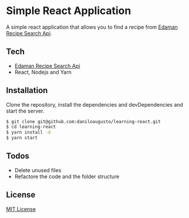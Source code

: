 # Simple React Application

A simple react application that allows you to find a recipe from [Edaman Recipe Search Api](https://developer.edamam.com/edamam-recipe-api).

## Tech

 - [Edaman Recipe Search Api](https://developer.edamam.com/edamam-recipe-api)
 - React, Nodejs and Yarn

## Installation

Clone the repository, install the dependencies and devDependencies and start the server.

```sh
$ git clone git@github.com:daniloaugusto/learning-react.git
$ cd learning-react
$ yarn install -d
$ yarn start
```

## Todos

- Delete unused files
- Refactore the code and the folder structure

License
----

[MIT License](https://github.com/daniloaugusto/learning-react/blob/master/LICENSE)
